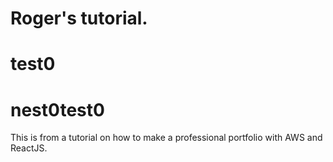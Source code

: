 # Roger's tutorial.
# test0
# nest0test0

This is from a tutorial on how to make a professional portfolio with AWS and ReactJS.